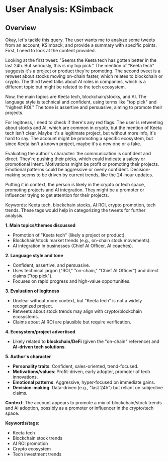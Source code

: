 # User Analysis: KSimback

## Overview

<think>
Okay, let's tackle this query. The user wants me to analyze some tweets from an account, KSimback, and provide a summary with specific points. First, I need to look at the content provided.

Looking at the first tweet: "Seems the Keeta tech has gotten better in the last 24h. But seriously, this is my top pick." The mention of "Keeta tech" suggests it's a project or product they're promoting. The second tweet is a retweet about stocks moving on-chain faster, which relates to blockchain or crypto. The third tweet talks about AI roles in companies, which is a different topic but might be related to the tech ecosystem.

Now, the main topics are Keeta tech, blockchain/stocks, and AI. The language style is technical and confident, using terms like "top pick" and "highest ROI." The tone is assertive and persuasive, aiming to promote their projects.

For legitness, I need to check if there's any red flags. The user is retweeting about stocks and AI, which are common in crypto, but the mention of Keeta tech isn't clear. Maybe it's a legitimate project, but without more info, it's hard to say. The account might be promoting a specific ecosystem, but since Keeta isn't a known project, maybe it's a new one or a fake.

Evaluating the author's character: the communication is confident and direct. They're pushing their picks, which could indicate a salesy or promotional intent. Motivations might be profit or promoting their projects. Emotional patterns could be aggressive or overly confident. Decision-making seems to be driven by current trends, like the 24-hour updates.

Putting it in context, the person is likely in the crypto or tech space, promoting projects and AI integration. They might be a promoter or influencer trying to get attention for their projects.

Keywords: Keeta tech, blockchain stocks, AI ROI, crypto promotion, tech trends. These tags would help in categorizing the tweets for further analysis.
</think>

**1. Main topics/themes discussed**  
- Promotion of "Keeta tech" (likely a project or product).  
- Blockchain/stock market trends (e.g., on-chain stock movements).  
- AI integration in businesses (Chief AI Officer, AI coaches).  

**2. Language style and tone**  
- Confident, assertive, and persuasive.  
- Uses technical jargon ("ROI," "on-chain," "Chief AI Officer") and direct claims ("top pick").  
- Focuses on rapid progress and high-value opportunities.  

**3. Evaluation of legitness**  
- Unclear without more context, but "Keeta tech" is not a widely recognized project.  
- Retweets about stock trends may align with crypto/blockchain ecosystems.  
- Claims about AI ROI are plausible but require verification.  

**4. Ecosystem/project advertised**  
- Likely related to **blockchain/DeFi** (given the "on-chain" reference) and **AI-driven tech solutions**.  

**5. Author's character**  
- **Personality traits**: Confident, sales-oriented, trend-focused.  
- **Motivations/values**: Profit-driven, early adopter, promoter of tech innovations.  
- **Emotional patterns**: Aggressive, hyper-focused on immediate gains.  
- **Decision-making**: Data-driven (e.g., "last 24h") but reliant on subjective claims.  

**Context**: The account appears to promote a mix of blockchain/stock trends and AI adoption, possibly as a promoter or influencer in the crypto/tech space.  

**Keywords/tags**:  
- Keeta tech  
- Blockchain stock trends  
- AI ROI promotion  
- Crypto ecosystem  
- Tech investment trends